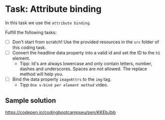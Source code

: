 # Task: Attribute binding

In this task we use the `attribute binding`.

Fulfill the following tasks:

- [ ] Don't start from scratch! Use the provided resources in the `src` folder of this coding task.
- [ ] Convert the headline data property into a valid id and set the ID to the `h1` element.
  - Tipp: Id's are always lowercase and only contain letters, number, dashes and underscores. Spaces are not allowed. The replace method will help you.
- [ ] Bind the data property `imageAttrs` to the `img` tag.
  - Tipp `One v-bind per element method` video.

## Sample solution

https://codepen.io/codingbootcampseu/pen/KKEbJbb
